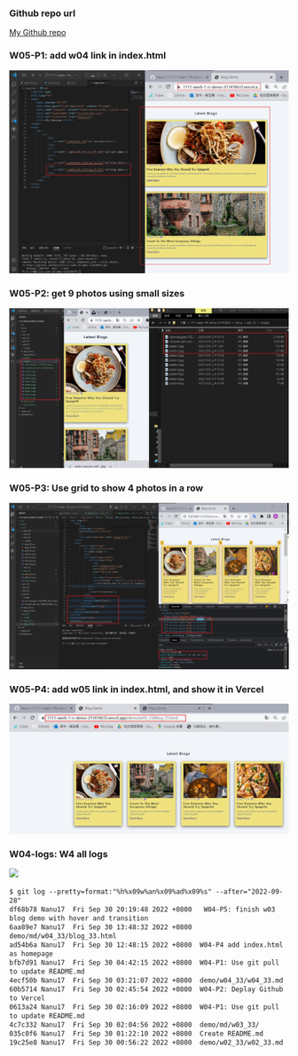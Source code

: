 ### Github repo url

[My Github repo](https://github.com/Nanu17/1111-sweb-1N-demo-211410633)

### W05-P1: add w04 link in index.html

![](w05-p1.png)

### W05-P2: get 9 photos using small sizes

![](w05-p2.png)

### W05-P3: Use grid to show 4 photos in a row

![](w05-p3.png)

### W05-P4: add w05 link in index.html, and show it in Vercel

![](w05-p4.png)

### W04-logs:   W4 all logs

![](w04-logs.png)

```
$ git log --pretty=format:"%h%x09w%an%x09%ad%x09%s" --after="2022-09-28" 
df68b78 Nanu17  Fri Sep 30 20:19:48 2022 +0800   W04-P5: finish w03 blog demo with hover and transition
6aa89e7 Nanu17  Fri Sep 30 13:48:32 2022 +0800  demo/md/w04_33/blog_33.html
ad54b6a Nanu17  Fri Sep 30 12:48:15 2022 +0800  W04-P4 add index.html as homepage
bfb7d91 Nanu17  Fri Sep 30 04:42:15 2022 +0800  W04-P1: Use git pull to update README.md
4ecf50b Nanu17  Fri Sep 30 03:21:07 2022 +0800  demo/w04_33/w04_33.md
60b5714 Nanu17  Fri Sep 30 02:45:54 2022 +0800  W04-P2: Deplay Github to Vercel
0613a24 Nanu17  Fri Sep 30 02:16:09 2022 +0800  W04-P1: Use git pull to update README.md
4c7c332 Nanu17  Fri Sep 30 02:04:56 2022 +0800  demo/md/w03_33/
035c0f6 Nanu17  Fri Sep 30 01:22:10 2022 +0800  Create README.md
19c25e8 Nanu17  Fri Sep 30 00:56:22 2022 +0800  demo/w02_33/w02_33.md
```